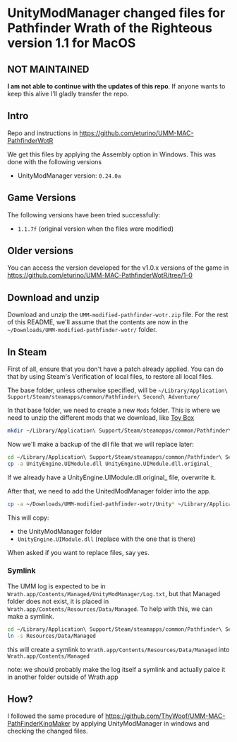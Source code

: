 # UnityModManager changed files for Pathfinder Wrath of the Righteous version 1.1 for MacOS

## NOT MAINTAINED

**I am not able to continue with the updates of this repo**. If anyone wants to keep this alive I'll gladly transfer the repo.

## Intro

Repo and instructions in <https://github.com/eturino/UMM-MAC-PathfinderWotR>

We get this files by applying the Assembly option in Windows. This was done with the following versions

- UnityModManager version: `0.24.0a`

## Game Versions

The following versions have been tried successfully:

- `1.1.7f` (original version when the files were modified)

## Older versions

You can access the version developed for the v1.0.x versions of the game in <https://github.com/eturino/UMM-MAC-PathfinderWotR/tree/1-0>

## Download and unzip

Download and unzip the `UMM-modified-pathfinder-wotr.zip` file. For the rest of this README, we'll assume that the contents are now in the `~/Downloads/UMM-modified-pathfinder-wotr/` folder.

## In Steam

First of all, ensure that you don't have a patch already applied. You can do that by using Steam's Verification of local files, to restore all local files.

The base folder, unless otherwise specified, will be `~/Library/Application\ Support/Steam/steamapps/common/Pathfinder\ Second\ Adventure/`

In that base folder, we need to create a new `Mods` folder. This is where we need to unzip the different mods that we download, like [Toy Box](https://www.nexusmods.com/pathfinderwrathoftherighteous/mods/8)

```sh
mkdir ~/Library/Application\ Support/Steam/steamapps/common/Pathfinder\ Second\ Adventure/Mods
```

Now we'll make a backup of the dll file that we will replace later:

```sh
cd ~/Library/Application\ Support/Steam/steamapps/common/Pathfinder\ Second\ Adventure/Wrath.app/Contents/Resources/Data/Managed
cp -a UnityEngine.UIModule.dll UnityEngine.UIModule.dll.original_
```

If we already have a UnityEngine.UIModule.dll.original_ file, overwrite it.

After that, we need to add the UnitedModManager folder into the app.

```sh
cp -a ~/Downloads/UMM-modified-pathfinder-wotr/Unity* ~/Library/Application\ Support/Steam/steamapps/common/Pathfinder\ Second\ Adventure/Wrath.app/Contents/Resources/Data/Managed
```

This will copy:

- the UnityModManager folder
- `UnityEngine.UIModule.dll` (replace with the one that is there)

When asked if you want to replace files, say yes.

### Symlink

The UMM log is expected to be in `Wrath.app/Contents/Managed/UnityModManager/Log.txt`, but that Managed folder does not exist, it is placed in `Wrath.app/Contents/Resources/Data/Managed`. To help with this, we can make a symlink.

```sh
cd ~/Library/Application\ Support/Steam/steamapps/common/Pathfinder\ Second\ Adventure/Wrath.app/Contents
ln -s Resources/Data/Managed
```

this will create a symlink to `Wrath.app/Contents/Resources/Data/Managed` into `Wrath.app/Contents/Managed`

note: we should probably make the log itself a symlink and actually palce it in another folder outside of Wrath.app

## How?

I followed the same procedure of https://github.com/ThyWoof/UMM-MAC-PathFinderKingMaker by applying UnityModManager in windows and checking the changed files.
